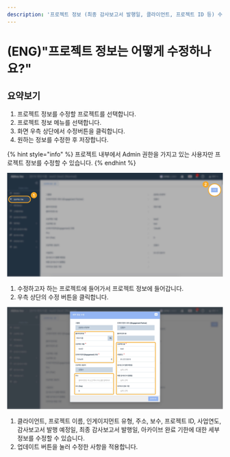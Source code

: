 ```yaml
---
description: '프로젝트 정보 (최종 감사보고서 발행일, 클라이언트, 프로젝트 ID 등) 수정방법을 알려드립니다.'
---
```


# \(ENG\)"프로젝트 정보는 어떻게 수정하나요?"

## 요약보기

1. 프로젝트 정보를 수정할 프로젝트를 선택합니다. 
2. 프로젝트 정보 메뉴를 선택합니다. 
3. 화면 우측 상단에서 수정버튼을 클릭합니다.
4. 원하는 정보를 수정한 후 저장합니다.

{% hint style="info" %}
프로젝트 내부에서 Admin 권한을 가지고 있는 사용자만 프로젝트 정보를 수정할 수 있습니다.
{% endhint %}

![Project View &amp;gt; &#xD504;&#xB85C;&#xC81D;&#xD2B8; &#xC815;&#xBCF4; &amp;gt; &#xC218;&#xC815;](../.gitbook/assets/2-copy-6.jpg)

1. 수정하고자 하는 프로젝트에 들어가서 프로젝트 정보에 들어갑니다.
2. 우측 상단의 수정 버튼을 클릭합니다.

![](../.gitbook/assets/15-copy-25.jpg)

1. 클라이언트, 프로젝트 이름, 인게이지먼트 유형, 주소, 보수, 프로젝트 ID, 사업연도, 감사보고서 발행 예정일, 최종 감사보고서 발행일, 아카이브 완료 기한에 대한 세부 정보를 수정할 수 있습니다.
2. 업데이트 버튼을 눌러 수정한 사항을 적용합니다.  


